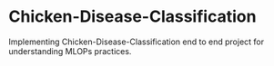 # Chicken-Disease-Classification
Implementing Chicken-Disease-Classification end to end project for understanding MLOPs practices. 
